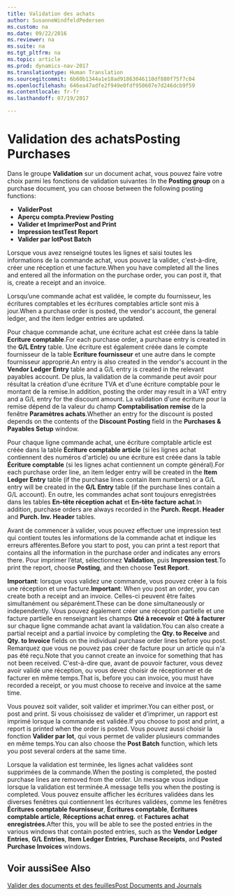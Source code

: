 ```yaml
---
title: Validation des achats
author: SusanneWindfeldPedersen
ms.custom: na
ms.date: 09/22/2016
ms.reviewer: na
ms.suite: na
ms.tgt_pltfrm: na
ms.topic: article
ms.prod: dynamics-nav-2017
ms.translationtype: Human Translation
ms.sourcegitcommit: 6b60b1344a1e18ad91863046110df880f75f7c04
ms.openlocfilehash: 646ea47adfe2f949e0fdf950607e7d246dcb9f59
ms.contentlocale: fr-fr
ms.lasthandoff: 07/19/2017

---
```


# <a name="posting-purchases"></a><span data-ttu-id="2918f-102">Validation des achats</span><span class="sxs-lookup"><span data-stu-id="2918f-102">Posting Purchases</span></span>
<span data-ttu-id="2918f-103">Dans le groupe **Validation** sur un document achat, vous pouvez faire votre choix parmi les fonctions de validation suivantes :</span><span class="sxs-lookup"><span data-stu-id="2918f-103">In the **Posting group** on a purchase document, you can choose between the following posting functions:</span></span>

- <span data-ttu-id="2918f-104">**Valider**</span><span class="sxs-lookup"><span data-stu-id="2918f-104">**Post**</span></span>
- <span data-ttu-id="2918f-105">**Aperçu compta.**</span><span class="sxs-lookup"><span data-stu-id="2918f-105">**Preview Posting**</span></span>
- <span data-ttu-id="2918f-106">**Valider et Imprimer**</span><span class="sxs-lookup"><span data-stu-id="2918f-106">**Post and Print**</span></span>
- <span data-ttu-id="2918f-107">**Impression test**</span><span class="sxs-lookup"><span data-stu-id="2918f-107">**Test Report**</span></span>
- <span data-ttu-id="2918f-108">**Valider par lot**</span><span class="sxs-lookup"><span data-stu-id="2918f-108">**Post Batch**</span></span>

<span data-ttu-id="2918f-109">Lorsque vous avez renseigné toutes les lignes et saisi toutes les informations de la commande achat, vous pouvez la valider, c'est-à-dire, créer une réception et une facture.</span><span class="sxs-lookup"><span data-stu-id="2918f-109">When you have completed all the lines and entered all the information on the purchase order, you can post it, that is, create a receipt and an invoice.</span></span>

<span data-ttu-id="2918f-110">Lorsqu’une commande achat est validée, le compte du fournisseur, les écritures comptables et les écritures comptables article sont mis à jour.</span><span class="sxs-lookup"><span data-stu-id="2918f-110">When a purchase order is posted, the vendor's account, the general ledger, and the item ledger entries are updated.</span></span>

<span data-ttu-id="2918f-111">Pour chaque commande achat, une écriture achat est créée dans la table **Ecriture comptable**.</span><span class="sxs-lookup"><span data-stu-id="2918f-111">For each purchase order, a purchase entry is created in the **G/L Entry** table.</span></span> <span data-ttu-id="2918f-112">Une écriture est également créée dans le compte fournisseur de la table **Ecriture fournisseur** et une autre dans le compte fournisseur approprié.</span><span class="sxs-lookup"><span data-stu-id="2918f-112">An entry is also created in the vendor's account in the **Vendor Ledger Entry** table and a G/L entry is created in the relevant payables account.</span></span> <span data-ttu-id="2918f-113">De plus, la validation de la commande peut avoir pour résultat la création d'une écriture TVA et d'une écriture comptable pour le montant de la remise.</span><span class="sxs-lookup"><span data-stu-id="2918f-113">In addition, posting the order may result in a VAT entry and a G/L entry for the discount amount.</span></span> <span data-ttu-id="2918f-114">La validation d'une écriture pour la remise dépend de la valeur du champ **Comptabilisation remise** de la fenêtre **Paramètres achats**.</span><span class="sxs-lookup"><span data-stu-id="2918f-114">Whether an entry for the discount is posted depends on the contents of the **Discount Posting** field in the **Purchases & Payables Setup** window.</span></span>

<span data-ttu-id="2918f-115">Pour chaque ligne commande achat, une écriture comptable article est créée dans la table **Écriture comptable article** (si les lignes achat contiennent des numéros d'article) ou une écriture est créée dans la table **Écriture comptable** (si les lignes achat contiennent un compte général).</span><span class="sxs-lookup"><span data-stu-id="2918f-115">For each purchase order line, an item ledger entry will be created in the **Item Ledger Entry** table (if the purchase lines contain item numbers) or a G/L entry will be created in the **G/L Entry** table (if the purchase lines contain a G/L account).</span></span> <span data-ttu-id="2918f-116">En outre, les commandes achat sont toujours enregistrées dans les tables **En-tête réception achat** et **En-tête facture achat**.</span><span class="sxs-lookup"><span data-stu-id="2918f-116">In addition, purchase orders are always recorded in the **Purch. Recpt. Header** and **Purch. Inv. Header** tables.</span></span>

<span data-ttu-id="2918f-117">Avant de commencer à valider, vous pouvez effectuer une impression test qui contient toutes les informations de la commande achat et indique les erreurs afférentes.</span><span class="sxs-lookup"><span data-stu-id="2918f-117">Before you start to post, you can print a test report that contains all the information in the purchase order and indicates any errors there.</span></span> <span data-ttu-id="2918f-118">Pour imprimer l’état, sélectionnez **Validation**, puis **Impression test**.</span><span class="sxs-lookup"><span data-stu-id="2918f-118">To print the report, choose **Posting**, and then choose **Test Report**.</span></span>

<span data-ttu-id="2918f-119">**Important**: lorsque vous validez une commande, vous pouvez créer à la fois une réception et une facture.</span><span class="sxs-lookup"><span data-stu-id="2918f-119">**Important**: When you post an order, you can create both a receipt and an invoice.</span></span> <span data-ttu-id="2918f-120">Celles-ci peuvent être faites simultanément ou séparément.</span><span class="sxs-lookup"><span data-stu-id="2918f-120">These can be done simultaneously or independently.</span></span> <span data-ttu-id="2918f-121">Vous pouvez également créer une réception partielle et une facture partielle en renseignant les champs **Qté à recevoir** et **Qté à facturer** sur chaque ligne commande achat avant la validation.</span><span class="sxs-lookup"><span data-stu-id="2918f-121">You can also create a partial receipt and a partial invoice by completing the **Qty. to Receive** and **Qty. to Invoice** fields on the individual purchase order lines before you post.</span></span> <span data-ttu-id="2918f-122">Remarquez que vous ne pouvez pas créer de facture pour un article qui n'a pas été reçu.</span><span class="sxs-lookup"><span data-stu-id="2918f-122">Note that you cannot create an invoice for something that has not been received.</span></span> <span data-ttu-id="2918f-123">C'est-à-dire que, avant de pouvoir facturer, vous devez avoir validé une réception, ou vous devez choisir de réceptionner et de facturer en même temps.</span><span class="sxs-lookup"><span data-stu-id="2918f-123">That is, before you can invoice, you must have recorded a receipt, or you must choose to receive and invoice at the same time.</span></span>

<span data-ttu-id="2918f-124">Vous pouvez soit valider, soit valider et imprimer.</span><span class="sxs-lookup"><span data-stu-id="2918f-124">You can either post, or post and print.</span></span> <span data-ttu-id="2918f-125">Si vous choisissez de valider et d’imprimer, un rapport est imprimé lorsque la commande est validée.</span><span class="sxs-lookup"><span data-stu-id="2918f-125">If you choose to post and print, a report is printed when the order is posted.</span></span> <span data-ttu-id="2918f-126">Vous pouvez aussi choisir la fonction **Valider par lot**, qui vous permet de valider plusieurs commandes en même temps.</span><span class="sxs-lookup"><span data-stu-id="2918f-126">You can also choose the **Post Batch** function, which lets you post several orders at the same time.</span></span>

<span data-ttu-id="2918f-127">Lorsque la validation est terminée, les lignes achat validées sont supprimées de la commande.</span><span class="sxs-lookup"><span data-stu-id="2918f-127">When the posting is completed, the posted purchase lines are removed from the order.</span></span> <span data-ttu-id="2918f-128">Un message vous indique lorsque la validation est terminée.</span><span class="sxs-lookup"><span data-stu-id="2918f-128">A message tells you when the posting is completed.</span></span> <span data-ttu-id="2918f-129">Vous pouvez ensuite afficher les écritures validées dans les diverses fenêtres qui contiennent les écritures validées, comme les fenêtres **Écritures comptable fournisseur**, **Écritures comptable**, **Écritures comptable article**, **Réceptions achat enreg.** et **Factures achat enregistrées**.</span><span class="sxs-lookup"><span data-stu-id="2918f-129">After this, you will be able to see the posted entries in the various windows that contain posted entries, such as the **Vendor Ledger Entries**, **G/L Entries**, **Item Ledger Entries**, **Purchase Receipts**, and **Posted Purchase Invoices** windows.</span></span>

## <a name="see-also"></a><span data-ttu-id="2918f-130">Voir aussi</span><span class="sxs-lookup"><span data-stu-id="2918f-130">See Also</span></span>
[<span data-ttu-id="2918f-131">Valider des documents et des feuilles</span><span class="sxs-lookup"><span data-stu-id="2918f-131">Post Documents and Journals</span></span>](ui-post-documents-journals.md)

